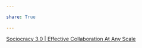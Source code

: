 ---  
share: True  
---  
[Sociocracy 3.0 | Effective Collaboration At Any Scale](https://sociocracy30.org/)  
